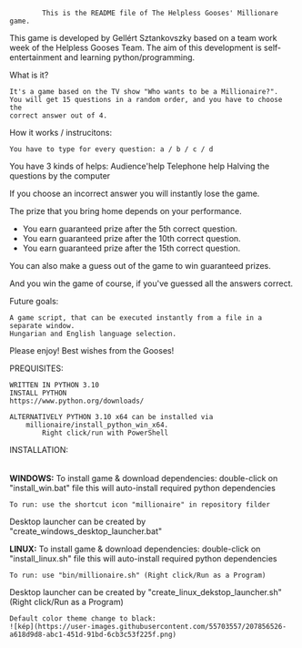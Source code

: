 			This is the README file of The Helpless Gooses' Millionare game.

This game is developed by Gellért Sztankovszky based on a team work 
week of the Helpless Gooses Team.
The aim of this development is self-entertainment and learning 
python/programming.

What is it?

	It's a game based on the TV show "Who wants to be a Millionaire?".
	You will get 15 questions in a random order, and you have to choose the 
	correct answer out of 4.

How it works / instrucitons:

	You have to type for every question: a / b / c / d

You have 3 kinds of helps:
	Audience'help
	Telephone help
	Halving the questions by the computer

If you choose an incorrect answer you will instantly lose the game.

The prize that you bring home depends on your performance.
  - You earn guaranteed prize after the 5th correct question.
  - You earn guaranteed prize after the 10th correct question.
  - You earn guaranteed prize after the 15th correct question.


You can also make a guess out of the game to win guaranteed prizes.

And you win the game of course, if you've guessed all the answers correct.

Future goals:

	A game script, that can be executed instantly from a file in a separate window.
	Hungarian and English language selection.


 Please enjoy!
 Best wishes from the Gooses!

PREQUISITES:

	WRITTEN IN PYTHON 3.10
	INSTALL PYTHON
	https://www.python.org/downloads/

	ALTERNATIVELY PYTHON 3.10 x64 can be installed via
		millionaire/install_python_win_x64.
			Right click/run with PowerShell

INSTALLATION:
######

**WINDOWS:**
	To install game & download dependencies: double-click on "install_win.bat" file
	this will auto-install required python dependencies

	To run: use the shortcut icon "millionaire" in repository filder

Desktop launcher can be created by "create_windows_desktop_launcher.bat"


**LINUX:**
	To install game & download dependencies: double-click on "install_linux.sh" file
	this will auto-install required python dependencies

	To run: use "bin/millionaire.sh" (Right click/Run as a Program)

Desktop launcher can be created by "create_linux_dekstop_launcher.sh" 
(Right click/Run as a Program)

	Default color theme change to black:
	![kép](https://user-images.githubusercontent.com/55703557/207856526-a618d9d8-abc1-451d-91bd-6cb3c53f225f.png)


